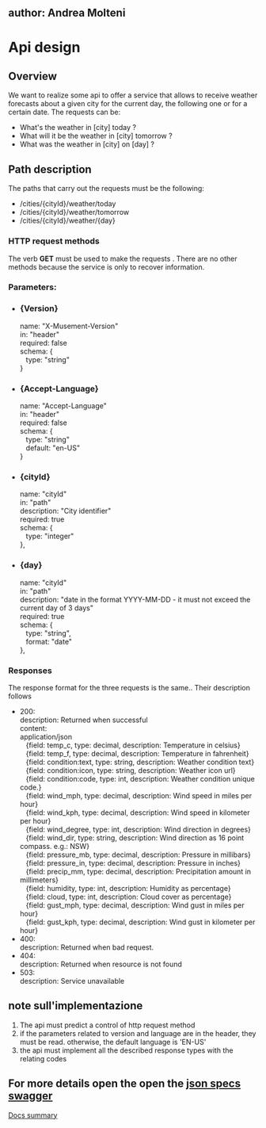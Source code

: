 ## author: Andrea Molteni

# Api design

## Overview
We want to realize some api to offer a service that allows to receive weather forecasts about a given city for the current day, the following one or for a certain date.
The requests can be: 
- What's the weather in [city] today ?
- What will it be the weather in [city] tomorrow ?
- What was the weather in [city] on [day] ?

## Path description
The paths that carry out the requests must be the following:
- /cities/{cityId}/weather/today
- /cities/{cityId}/weather/tomorrow
- /cities/{cityId}/weather/{day}

### **HTTP request methods**
The verb **GET** must be used to make the requests . There are no other methods because the service is only to recover information.

### **Parameters**:
- ### {Version}
    name: "X-Musement-Version"<br>
    in: "header"<br>
    required: false<br>
    schema: {<br>
       type: "string"<br>
    }<br>
- ### {Accept-Language}
    name: "Accept-Language"<br>
    in: "header"<br>
    required: false<br>
    schema: {<br>
       type: "string"<br>
       default: "en-US"<br>
    }<br>
- ### {cityId}
    name: "cityId"<br>
    in: "path"<br>
    description: "City identifier" <br>
    required: true <br> 
    schema: {<br> 
       type: "integer"<br> 
    },
- ### {day}
    name: "cityId"<br>
    in: "path"<br>
    description: "date in the format YYYY-MM-DD - it must not exceed the current day of 3 days" <br>
    required: true <br> 
    schema: {<br>
       type: "string",<br>
       format: "date"<br>
    },

### **Responses**
The response format for the three requests is the same.. Their description follows
- 200: <br>
    description: Returned when successful<br>
    content:<br>
    application/json<br>
           {field: temp_c,	type: decimal,	description: 	Temperature in celsius}<br>
           {field: temp_f,	type: 	decimal,	description: 	Temperature in fahrenheit}<br>
           {field: condition:text,	type: 	string,	description: 	Weather condition text}<br>
           {field: condition:icon,	type: 	string,	description: 	Weather icon url}<br>
           {field: condition:code,	type: 	int,	description: 	Weather condition unique code.}<br>
           {field: wind_mph,	type: 	decimal,	description: 	Wind speed in miles per hour}<br>
           {field: wind_kph,	type: 	decimal,	description: 	Wind speed in kilometer per hour}<br>
           {field: wind_degree,	type: 	int,	description: 	Wind direction in degrees}<br>
           {field: wind_dir,	type: 	string,	description: 	Wind direction as 16 point compass. e.g.: NSW}<br>
           {field: pressure_mb,	type: 	decimal,	description: 	Pressure in millibars}<br>
           {field: pressure_in,	type: 	decimal,	description: 	Pressure in inches}<br>
           {field: precip_mm,	type: 	decimal,	description: 	Precipitation amount in millimeters}<br>
           {field: humidity,	type: 	int,	description: 	Humidity as percentage}<br>
           {field: cloud,	type: 	int,	description: 	Cloud cover as percentage}<br>
           {field: gust_mph,	type: 	decimal,	description: 	Wind gust in miles per hour}<br>
           {field: gust_kph,	type: 	decimal,	description: 	Wind gust in kilometer per hour}<br>
- 400: <br>
    description: Returned when bad request. 
- 404: <br>
    description: Returned when resource is not found
- 503: <br>
    description: Service unavailable

## note sull'implementazione
1. The api must predict a control of http request method
2. if the parameters related to version and language are in the header, they must be read. otherwise, the default language is 'EN-US'
3. the api must implement all the described response types with the relating codes

## **For more details open the open the [json specs swagger](cities-weather-swagger.json)**

[Docs summary](../README.md)